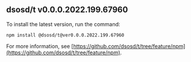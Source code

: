 ## dsosd/t v0.0.0.2022.199.67960

To install the latest version, run the command:

`npm install @dsosd/t@ver0.0.0.2022.199.67960`

For more information, see [https://github.com/dsosd/t/tree/feature/npm](https://github.com/dsosd/t/tree/feature/npm).
